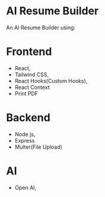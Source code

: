 # AI Resume Builder
An AI Resume Builder using:
# Frontend
- React, 
- Tailwind CSS, 
- React Hooks(Custom Hooks), 
- React Context
- Print PDF

# Backend
- Node js,
- Express
- Multer(File Upload)

# AI
- Open AI,
